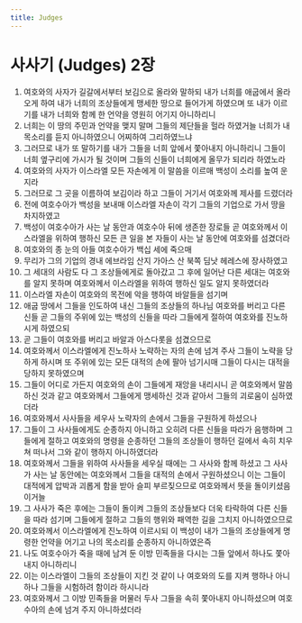 ```yaml
---
title: Judges
---
```


# 사사기 (Judges) 2장
1. 여호와의 사자가 길갈에서부터 보김으로 올라와 말하되 내가 너희를 애굽에서 올라오게 하여 내가 너희의 조상들에게 맹세한 땅으로 들어가게 하였으며 또 내가 이르기를 내가 너희와 함께 한 언약을 영원히 어기지 아니하리니
1. 너희는 이 땅의 주민과 언약을 맺지 말며 그들의 제단들을 헐라 하였거늘 너희가 내 목소리를 듣지 아니하였으니 어찌하여 그리하였느냐
1. 그러므로 내가 또 말하기를 내가 그들을 너희 앞에서 쫓아내지 아니하리니 그들이 너희 옆구리에 가시가 될 것이며 그들의 신들이 너희에게 올무가 되리라 하였노라
1. 여호와의 사자가 이스라엘 모든 자손에게 이 말씀을 이르매 백성이 소리를 높여 운지라
1. 그러므로 그 곳을 이름하여 보김이라 하고 그들이 거기서 여호와께 제사를 드렸더라
1. 전에 여호수아가 백성을 보내매 이스라엘 자손이 각기 그들의 기업으로 가서 땅을 차지하였고
1. 백성이 여호수아가 사는 날 동안과 여호수아 뒤에 생존한 장로들 곧 여호와께서 이스라엘을 위하여 행하신 모든 큰 일을 본 자들이 사는 날 동안에 여호와를 섬겼더라
1. 여호와의 종 눈의 아들 여호수아가 백십 세에 죽으매
1. 무리가 그의 기업의 경내 에브라임 산지 가아스 산 북쪽 딤낫 헤레스에 장사하였고
1. 그 세대의 사람도 다 그 조상들에게로 돌아갔고 그 후에 일어난 다른 세대는 여호와를 알지 못하며 여호와께서 이스라엘을 위하여 행하신 일도 알지 못하였더라
1. 이스라엘 자손이 여호와의 목전에 악을 행하여 바알들을 섬기며
1. 애굽 땅에서 그들을 인도하여 내신 그들의 조상들의 하나님 여호와를 버리고 다른 신들 곧 그들의 주위에 있는 백성의 신들을 따라 그들에게 절하여 여호와를 진노하시게 하였으되
1. 곧 그들이 여호와를 버리고 바알과 아스다롯을 섬겼으므로
1. 여호와께서 이스라엘에게 진노하사 노략하는 자의 손에 넘겨 주사 그들이 노략을 당하게 하시며 또 주위에 있는 모든 대적의 손에 팔아 넘기시매 그들이 다시는 대적을 당하지 못하였으며
1. 그들이 어디로 가든지 여호와의 손이 그들에게 재앙을 내리시니 곧 여호와께서 말씀하신 것과 같고 여호와께서 그들에게 맹세하신 것과 같아서 그들의 괴로움이 심하였더라
1. 여호와께서 사사들을 세우사 노략자의 손에서 그들을 구원하게 하셨으나
1. 그들이 그 사사들에게도 순종하지 아니하고 오히려 다른 신들을 따라가 음행하며 그들에게 절하고 여호와의 명령을 순종하던 그들의 조상들이 행하던 길에서 속히 치우쳐 떠나서 그와 같이 행하지 아니하였더라
1. 여호와께서 그들을 위하여 사사들을 세우실 때에는 그 사사와 함께 하셨고 그 사사가 사는 날 동안에는 여호와께서 그들을 대적의 손에서 구원하셨으니 이는 그들이 대적에게 압박과 괴롭게 함을 받아 슬피 부르짖으므로 여호와께서 뜻을 돌이키셨음이거늘
1. 그 사사가 죽은 후에는 그들이 돌이켜 그들의 조상들보다 더욱 타락하여 다른 신들을 따라 섬기며 그들에게 절하고 그들의 행위와 패역한 길을 그치지 아니하였으므로
1. 여호와께서 이스라엘에게 진노하여 이르시되 이 백성이 내가 그들의 조상들에게 명령한 언약을 어기고 나의 목소리를 순종하지 아니하였은즉
1. 나도 여호수아가 죽을 때에 남겨 둔 이방 민족들을 다시는 그들 앞에서 하나도 쫓아내지 아니하리니
1. 이는 이스라엘이 그들의 조상들이 지킨 것 같이 나 여호와의 도를 지켜 행하나 아니하나 그들을 시험하려 함이라 하시니라
1. 여호와께서 그 이방 민족들을 머물러 두사 그들을 속히 쫓아내지 아니하셨으며 여호수아의 손에 넘겨 주지 아니하셨더라